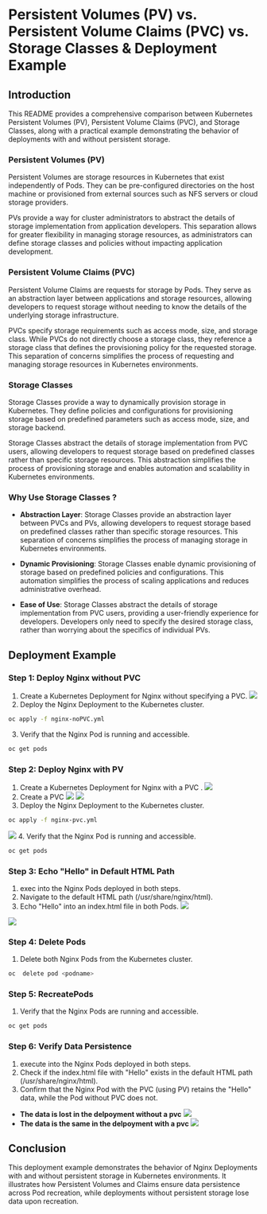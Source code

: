 # Persistent Volumes (PV) vs. Persistent Volume Claims (PVC) vs. Storage Classes & Deployment Example

## Introduction

This README provides a comprehensive comparison between Kubernetes Persistent Volumes (PV), Persistent Volume Claims (PVC), and Storage Classes, along with a practical example demonstrating the behavior of deployments with and without persistent storage.
### Persistent Volumes (PV)

Persistent Volumes are storage resources in Kubernetes that exist independently of Pods. They can be pre-configured directories on the host machine or provisioned from external sources such as NFS servers or cloud storage providers.

PVs provide a way for cluster administrators to abstract the details of storage implementation from application developers. This separation allows for greater flexibility in managing storage resources, as administrators can define storage classes and policies without impacting application development.

### Persistent Volume Claims (PVC)

Persistent Volume Claims are requests for storage by Pods. They serve as an abstraction layer between applications and storage resources, allowing developers to request storage without needing to know the details of the underlying storage infrastructure.

PVCs specify storage requirements such as access mode, size, and storage class. While PVCs do not directly choose a storage class, they reference a storage class that defines the provisioning policy for the requested storage. This separation of concerns simplifies the process of requesting and managing storage resources in Kubernetes environments.

### Storage Classes

Storage Classes provide a way to dynamically provision storage in Kubernetes. They define policies and configurations for provisioning storage based on predefined parameters such as access mode, size, and storage backend.

Storage Classes abstract the details of storage implementation from PVC users, allowing developers to request storage based on predefined classes rather than specific storage resources. This abstraction simplifies the process of provisioning storage and enables automation and scalability in Kubernetes environments.



###  Why Use Storage Classes ?

- **Abstraction Layer**: Storage Classes provide an abstraction layer between PVCs and PVs, allowing developers to request storage based on predefined classes rather than specific storage resources. This separation of concerns simplifies the process of managing storage in Kubernetes environments.

- **Dynamic Provisioning**: Storage Classes enable dynamic provisioning of storage based on predefined policies and configurations. This automation simplifies the process of scaling applications and reduces administrative overhead.

- **Ease of Use**: Storage Classes abstract the details of storage implementation from PVC users, providing a user-friendly experience for developers. Developers only need to specify the desired storage class, rather than worrying about the specifics of individual PVs.

## Deployment Example

### Step 1: Deploy Nginx without PVC

1. Create a Kubernetes Deployment  for Nginx without specifying a PVC.
![](https://github.com/omaRouby/ivolve-ojt/blob/main/OpenShift/lab-9/pictures/nopvc-deployment.png)
2. Deploy the Nginx Deployment to the Kubernetes cluster.
```bash
oc apply -f nginx-noPVC.yml
```
3. Verify that the Nginx Pod is running and accessible.

```bash
oc get pods
```

### Step 2: Deploy Nginx with PV

1. Create a Kubernetes Deployment for Nginx with a PVC .
![](https://github.com/omaRouby/ivolve-ojt/blob/main/OpenShift/lab-9/pictures/nginx-pvc-deploy.png)
2. Create a PVC 
![](https://github.com/omaRouby/ivolve-ojt/blob/main/OpenShift/lab-9/pictures/pvc-yml.png)
![](https://github.com/omaRouby/ivolve-ojt/blob/main/OpenShift/lab-9/pictures/get-pv.png)
3. Deploy the Nginx Deployment to the Kubernetes cluster.
```bash
oc apply -f nginx-pvc.yml
```
![](https://github.com/omaRouby/ivolve-ojt/blob/main/OpenShift/lab-9/pictures/apply-pv-deploy.png)
4. Verify that the Nginx Pod is running and accessible.

```bash
oc get pods
```

### Step 3: Echo "Hello" in Default HTML Path

1. exec into the Nginx Pods deployed in both steps.
2. Navigate to the default HTML path (/usr/share/nginx/html).
3. Echo "Hello" into an index.html file in both Pods.
![](https://github.com/omaRouby/ivolve-ojt/blob/main/OpenShift/lab-9/pictures/nopvc-hello.png)

![](https://github.com/omaRouby/ivolve-ojt/blob/main/OpenShift/lab-9/pictures/echoHello-pv-deploy.png)

### Step 4: Delete Pods

1. Delete both Nginx Pods from the Kubernetes cluster.
   
```bash
oc  delete pod <podname>
```

### Step 5: RecreatePods

1. Verify that the Nginx Pods are running and accessible.

```bash
oc get pods
```
### Step 6: Verify Data Persistence

1. execute into the Nginx Pods deployed in both steps.
2. Check if the index.html file with "Hello" exists in the default HTML path (/usr/share/nginx/html).
3. Confirm that the Nginx Pod with the PVC (using PV) retains the "Hello" data, while the Pod without PVC does not.
- **The data is lost in the delpoyment without a pvc**
![](https://github.com/omaRouby/ivolve-ojt/blob/main/OpenShift/lab-9/pictures/nopvcdelete-exec-again.png)
- **The data is the same in the delpoyment with a pvc**
![](https://github.com/omaRouby/ivolve-ojt/blob/main/OpenShift/lab-9/pictures/new-pod-pv-hello.png)
## Conclusion

This deployment example demonstrates the behavior of Nginx Deployments with and without persistent storage in Kubernetes environments. It illustrates how Persistent Volumes and Claims ensure data persistence across Pod recreation, while deployments without persistent storage lose data upon recreation.
